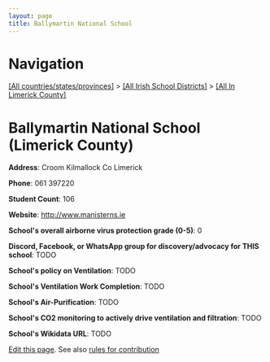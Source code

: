 ```yaml
---
layout: page
title: Ballymartin National School
---
```

# Navigation

[[All countries/states/provinces]](../../..) > [[All Irish School Districts]](../..) > [[All In Limerick County]](..)

# Ballymartin National School (Limerick County)

**Address**: Croom Kilmallock Co Limerick

**Phone**: 061 397220

**Student Count**: 106

**Website**: <http://www.manisterns.ie>

**School's overall airborne virus protection grade (0-5)**: 0

**Discord, Facebook, or WhatsApp group for discovery/advocacy for THIS school**: TODO

**School's policy on Ventilation**: TODO

**School's Ventilation Work Completion**: TODO

**School's Air-Purification**: TODO

**School's CO2 monitoring to actively drive ventilation and filtration**: TODO

**School's Wikidata URL**: TODO


[Edit this page](https://github.com/ventilate-schools/Ireland/edit/main/./Limerick_County/Ballymartin_National_School.md). See also [rules for contribution](../../../contribution-rules/)